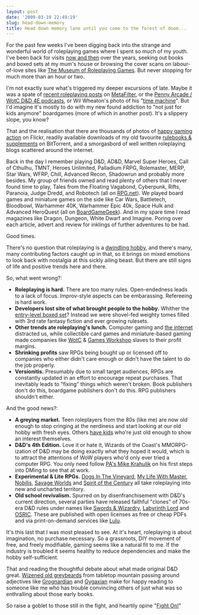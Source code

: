 ```yaml
---
layout: post
date: '2009-03-19 22:49:19'
slug: head-down-memory
title: Head down memory lane until you come to the forest of doom...
---
```


For the past few weeks I've been digging back into the strange and wonderful world of roleplaying games where I spent so much of my youth. I've been back for visits [now and then][tag] over the years, seeking out books and boxed sets at my mum's house or browsing the cover scans on labour-of-love sites like [The Museum of Roleplaying Games][morpg]. But never stopping for much more than an hour or two.

I'm not exactly sure what's triggered my deeper excursions of late. Maybe it was a spate of [recent roleplaying posts][askme] on [MetaFilter][mefi], or the [Penny Arcade / WotC D&D 4E podcasts][pac], or Wil Wheaton's photo of his "[time machine][wwtm]". But I'd imagine it's mostly to do with my new found addiction to "not just for kids anymore" boardgames (more of which in another post). It's a slippery slope, you know?

That and the realisation that there are thousands of photos of [happy gaming action][flickr] on Flickr, readily available downloads of my old favourite [rulebooks & supplements][torr] on BitTorrent, and a smorgasbord of well written roleplaying blogs scattered around the internet.

Back in the day I remember playing D&D, AD&D, Marvel Super Heroes, Call of Cthulhu, TMNT, Heroes Unlimited, Palladium FRPG, Rolemaster, MERP, Star Wars, WFRP, Chill, Advanced Recon, Shadowrun and probably more besides. My group of friends owned and read plenty of others that I never found time to play, Tales from the Floating Vagabond, Cyberpunk, Rifts, Paranoia, Judge Dredd, and Robotech (all on [RPG.net][rpgnet]). We played board games and miniature games on the side like Car Wars, Battletech, Bloodbowl, Warhammer 40K, Warhammer Epic 40k, Space Hulk and Advanced HeroQuest (all on [BoardGameGeek][bgg]). And in my spare time I read magazines like Dragon, Dungeon, White Dwarf and Imagine. Poring over each article, advert and review for inklings of further adventures to be had.

Good times.

There's no question that roleplaying is a [dwindling hobby][costik], and there's many, many contributing factors caught up in that, so it brings on mixed emotions to look back with nostalgia at this sickly ailing beast. But there are still signs of life and positive trends here and there.

So, what went wrong?:

* __Roleplaying is hard.__ There are too many rules. Open-endedness leads to a lack of focus. Improv-style aspects can be embarassing. Refereeing is hard work.
* __Developers lost site of what brought people to the hobby.__ Whither the [entry-level boxed set][entry]? Instead we were shovel-fed weighty tomes filled with 3rd rate fantasy fiction and ever growing rulesets.
* __Other trends ate roleplaying's lunch.__ Computer gaming and [the internet][varney] distracted us, while collectible card games and miniature-based gaming made companies like [WotC][wotc] & [Games Workshop][gw] slaves to their profit margins.
* __Shrinking profits__ saw RPGs being bought up or licensed off to companies who either didn't care enough or didn't have the talent to do the job properly.
* __Versionitis.__ Presumably due to small target audiences, RPGs are constantly updated in an effort to encourage repeat purchases. That inevitably leads to "fixing" things which weren't broken. Book publishers don't do this, boardgame publishers don't do this. RPG publishers shouldn't either.

And the good news?:

* __A greying market.__ Teen roleplayers from the 80s (like me) are now old enough to stop cringing at the nerdiness and start looking at our old hobby with fresh eyes. Others [have kids][kids] who're just old enough to show an interest themselves.
* __D&D's 4th Edition.__ Love it or hate it, Wizards of the Coast's MMORPG-ization of D&D may be doing exactly what they hoped it would, which is to attract the attentions of WoW players who'd only ever tried a computer RPG. You only need follow [PA's Mike Krahulik][krahulik] on his first steps into DMing to see that at work.
* __Experimental & Lite RPGs.__ [Dogs In The Vineyard][ditv], [My Life With Master][mlwm], [Nobilis][nobilis], [Savage Worlds][sw] and [Spirit of the Century][sotc] all take roleplaying into new and uncharted territory.
* __Old school revivalism.__ Spurred on by disenfranchisement with D&D's current direction, several parties have released faithful "clones" of 70s-era D&D rules under names like [Swords & Wizardry][saw], [Labyrinth Lord][ll] and [OSRIC][osric]. These are published with open licenses as free or cheap PDFs and via print-on-demand services like [Lulu][lulu].

It's this last that I was most pleased to see. At it's heart, roleplaying is about imagination, no purchase necessary. So a grassroots, DIY movement of free, and freely modifiable, gaming seems like a natural fit to me. If the industry is troubled it seems healthy to reduce dependencies and make the hobby self-sufficient.

That and reading the thoughtful debate about what made original D&D great. [Wizened old greybeards][wiz] from tabletop mountain passing around adjectives like [Grognardian][grog] and [Gygaxian][gygax] make for happy reading to someone like me who has trouble convincing others of just what was so enthralling about those early books.

So raise a goblet to those still in the fight, and heartily opine "[Fight On!][fo]"

[tag]: /tag/rpg

[askme]: http://ask.metafilter.com/tags/roleplaying
[mefi]: http://www.metafilter.com/tags/rpg
[morpg]: http://rdushay.home.mindspring.com/Museum/Index.html
[pac]: http://www.wizards.com/default.asp?x=dnd/4pod/20090318
[wwtm]: http://wilwheaton.typepad.com/wwdnbackup/2009/03/this-isnt-a-book-its-a-time-machine.html

[flickr]: http://www.flickr.com/groups/562534@N25/
[torr]: http://isohunt.com/torrent_details/58794421/tsr+d%26d?tab=summary

[rpgnet]: http://index.rpg.net/
[bgg]: http://www.boardgamegeek.com/

[costik]: http://www.costik.com/spisins.html

[entry]: http://www.thealexandrian.net/archive/archive2009-03d.html#20090319b
[varney]: http://www.escapistmagazine.com/articles/view/issues/issue_193/5856-Internet-Killed-the-Tabletop-Star
[wotc]: http://www.wizards.com
[gw]: http://www.games-workshop.com

[kids]: http://wilwheaton.typepad.com/wwdnbackup/2009/03/and-so-it-begins.html
[krahulik]: http://www.penny-arcade.com/comic/2008/12/29/
[ditv]: http://www.lumpley.com/dogsources.html
[mlwm]: http://www.halfmeme.com/master.html
[nobilis]: http://index.rpg.net/display-entry.phtml?mainid=132&editionid=148
[sw]: http://en.wikipedia.org/wiki/Savage_Worlds
[sotc]: http://en.wikipedia.org/wiki/Spirit_of_the_Century
[saw]: http://www.swordsandwizardry.com/
[ll]: http://www.goblinoidgames.com/labyrinthlord.htm
[osric]: http://www.knights-n-knaves.com/osric
[lulu]: http://www.lulu.com/uk/

[wiz]: http://lordofthegreendragons.blogspot.com/2009/03/beginnings.html
[grog]: http://grognardia.blogspot.com
[gygax]: http://grognardia.blogspot.com/2009/02/high-gygaxian.html
[fo]: http://www.fightonmagazine.com/
